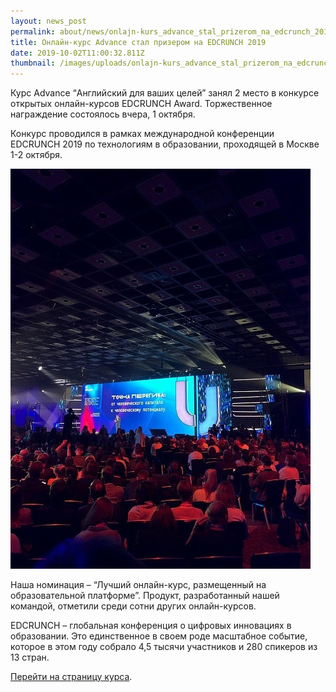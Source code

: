 ```yaml
---
layout: news_post
permalink: about/news/onlajn-kurs_advance_stal_prizerom_na_edcrunch_2019/index.html
title: Онлайн-курс Advance стал призером на EDCRUNCH 2019
date: 2019-10-02T11:00:32.811Z
thumbnail: /images/uploads/onlajn-kurs_advance_stal_prizerom_na_edcrunch_2019-01.jpg
---
```

Курс Advance “Английский для ваших целей” занял 2 место в конкурсе открытых онлайн-курсов EDCRUNCH Award. Торжественное награждение состоялось вчера, 1 октября.

Конкурс проводился в рамках международной конференции EDCRUNCH 2019 по технологиям в образовании, проходящей в Москве 1-2 октября.

![](/images/uploads/onlajn-kurs_advance_stal_prizerom_na_edcrunch_2019-02.jpg)

Наша номинация – “Лучший онлайн-курс, размещенный на образовательной платформе”. Продукт, разработанный нашей командой, отметили среди сотни других онлайн-курсов.

EDCRUNCH – глобальная конференция о цифровых инновациях в образовании. Это единственное в своем роде масштабное событие, которое в этом году собрало 4,5 тысячи участников и 280 спикеров из 13 стран. 

[Перейти на страницу курса](https://advance-club.ru/online/angliyskiy_dlya_vashih_celey/).